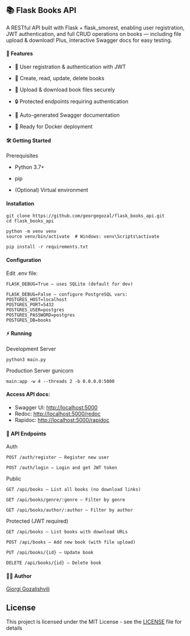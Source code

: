 ## 📚 Flask Books API

A RESTful API built with Flask + flask_smorest, enabling user registration, JWT authentication, and full CRUD operations on books — including file upload & download! Plus, interactive Swagger docs for easy testing.

#### 🚀 Features

* 👤 User registration & authentication with JWT

* 📖 Create, read, update, delete books

* 📂 Upload & download book files securely

* 🔒 Protected endpoints requiring authentication

* 📜 Auto-generated Swagger documentation

*  🐳 Ready for Docker deployment


#### 🛠️ Getting Started
Prerequisites

*   Python 3.7+

*   pip

*   (Optional) Virtual environment

#### Installation
    git clone https://github.com/georgegozal/flask_books_api.git
    cd flask_books_api

    python -m venv venv
    source venv/bin/activate  # Windows: venv\Scripts\activate

    pip install -r requirements.txt

#### Configuration
Edit .env file:

    FLASK_DEBUG=True — uses SQLite (default for dev)

    FLASK_DEBUG=False — configure PostgreSQL vars:
    POSTGRES_HOST=localhost
    POSTGRES_PORT=5432
    POSTGRES_USER=postgres
    POSTGRES_PASSWORD=postgres
    POSTGRES_DB=books

#### ⚡ Running
Development Server

    python3 main.py


Production Server
gunicorn 
    
    main:app -w 4 --threads 2 -b 0.0.0.0:5000



#### Access API docs:  
- Swagger UI: [http://localhost:5000](http://localhost:5000)  
- Redoc: [http://localhost:5000/redoc](http://localhost:5000/redoc)  
- Rapidoc: [http://localhost:5000/rapidoc](http://localhost:5000/rapidoc)



#### 🔗 API Endpoints
Auth

    POST /auth/register — Register new user

    POST /auth/login — Login and get JWT token

Public

    GET /api/books — List all books (no download links)

    GET /api/books/genre/:genre — Filter by genre

    GET /api/books/author/:author — Filter by author

Protected (JWT required)

    GET /api/books — List books with download URLs

    POST /api/books — Add new book (with file upload)

    PUT /api/books/{id} — Update book

    DELETE /api/books/{id} — Delete book


#### 👨‍💻 Author

[Giorgi Gozalishvili](https://www.linkedin.com/in/giorgi-gozalishvili/)

## License
This project is licensed under the MIT License - see the [LICENSE](LICENSE) file for details
